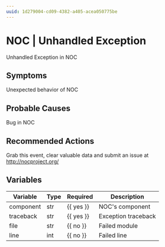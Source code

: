 ```yaml
---
uuid: 1d279004-cd09-4382-a405-acea050775be
---
```

# NOC | Unhandled Exception

Unhandled Exception in NOC

## Symptoms

Unexpected behavior of NOC

## Probable Causes

Bug in NOC

## Recommended Actions

Grab this event, clear valuable data and submit an issue at http://nocproject.org/

## Variables

Variable | Type | Required | Description
--- | --- | --- | ---
component | str | {{ yes }} | NOC's component
traceback | str | {{ yes }} | Exception traceback
file | str | {{ no }} | Failed module
line | int | {{ no }} | Failed line
